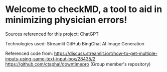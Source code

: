 # Welcome to checkMD, a tool to aid in minimizing physician errors!


Sources referenced for this project: 
ChatGPT

Technologies used:
Streamlit
GitHub
BingChat AI Image Generation

Referenced code from: 
https://discuss.streamlit.io/t/how-to-get-multiple-inputs-using-same-text-input-box/28435/2
https://github.com/ctaphal/downtimepro (Group member's repository)